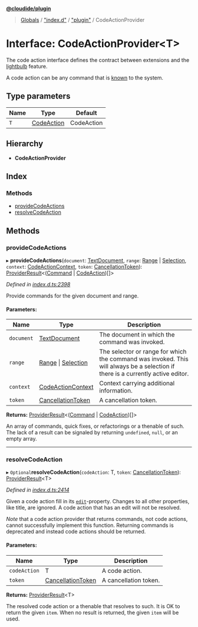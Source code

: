 **[@cloudide/plugin](../README.md)**

> [Globals](../README.md) / ["index.d"](../modules/_index_d_.md) / ["plugin"](../modules/_index_d_._plugin_.md) / CodeActionProvider

# Interface: CodeActionProvider\<T>

The code action interface defines the contract between extensions and
the [lightbulb](https://code.visualstudio.com/docs/editor/editingevolved#_code-action) feature.

A code action can be any command that is [known](#commands.getCommands) to the system.

## Type parameters

Name | Type | Default |
------ | ------ | ------ |
`T` | [CodeAction](../classes/_index_d_._plugin_.codeaction.md) | CodeAction |

## Hierarchy

* **CodeActionProvider**

## Index

### Methods

* [provideCodeActions](_index_d_._plugin_.codeactionprovider.md#providecodeactions)
* [resolveCodeAction](_index_d_._plugin_.codeactionprovider.md#resolvecodeaction)

## Methods

### provideCodeActions

▸ **provideCodeActions**(`document`: [TextDocument](_index_d_._plugin_.textdocument.md), `range`: [Range](../classes/_index_d_._plugin_.range.md) \| [Selection](../classes/_index_d_._plugin_.selection.md), `context`: [CodeActionContext](_index_d_._plugin_.codeactioncontext.md), `token`: [CancellationToken](_index_d_._plugin_.cancellationtoken.md)): [ProviderResult](../modules/_index_d_._plugin_.md#providerresult)\<([Command](_index_d_._plugin_.command.md) \| [CodeAction](../classes/_index_d_._plugin_.codeaction.md))[]>

*Defined in [index.d.ts:2398](https://github.com/shuyaqian/cloudide-plugin-api/blob/9d985be/index.d.ts#L2398)*

Provide commands for the given document and range.

#### Parameters:

Name | Type | Description |
------ | ------ | ------ |
`document` | [TextDocument](_index_d_._plugin_.textdocument.md) | The document in which the command was invoked. |
`range` | [Range](../classes/_index_d_._plugin_.range.md) \| [Selection](../classes/_index_d_._plugin_.selection.md) | The selector or range for which the command was invoked. This will always be a selection if there is a currently active editor. |
`context` | [CodeActionContext](_index_d_._plugin_.codeactioncontext.md) | Context carrying additional information. |
`token` | [CancellationToken](_index_d_._plugin_.cancellationtoken.md) | A cancellation token. |

**Returns:** [ProviderResult](../modules/_index_d_._plugin_.md#providerresult)\<([Command](_index_d_._plugin_.command.md) \| [CodeAction](../classes/_index_d_._plugin_.codeaction.md))[]>

An array of commands, quick fixes, or refactorings or a thenable of such. The lack of a result can be
signaled by returning `undefined`, `null`, or an empty array.

___

### resolveCodeAction

▸ `Optional`**resolveCodeAction**(`codeAction`: T, `token`: [CancellationToken](_index_d_._plugin_.cancellationtoken.md)): [ProviderResult](../modules/_index_d_._plugin_.md#providerresult)\<T>

*Defined in [index.d.ts:2414](https://github.com/shuyaqian/cloudide-plugin-api/blob/9d985be/index.d.ts#L2414)*

Given a code action fill in its [`edit`](#CodeAction.edit)-property. Changes to
all other properties, like title, are ignored. A code action that has an edit
will not be resolved.

*Note* that a code action provider that returns commands, not code actions, cannot successfully
implement this function. Returning commands is deprecated and instead code actions should be
returned.

#### Parameters:

Name | Type | Description |
------ | ------ | ------ |
`codeAction` | T | A code action. |
`token` | [CancellationToken](_index_d_._plugin_.cancellationtoken.md) | A cancellation token. |

**Returns:** [ProviderResult](../modules/_index_d_._plugin_.md#providerresult)\<T>

The resolved code action or a thenable that resolves to such. It is OK to return the given
`item`. When no result is returned, the given `item` will be used.
